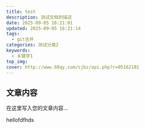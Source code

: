 ```yaml
---
title: test
description: 测试文档的描述
date: 2025-09-05 16:21:01
updated: 2025-09-05 16:21:14
tags:
  - git合并
categories: 测试分类2
keywords:
  - 关键字1
top_img:
cover: http://www.98qy.com/sjbz/api.php?r=05162101
---
```



## 文章内容

在这里写入您的文章内容...


hellofdfhds 